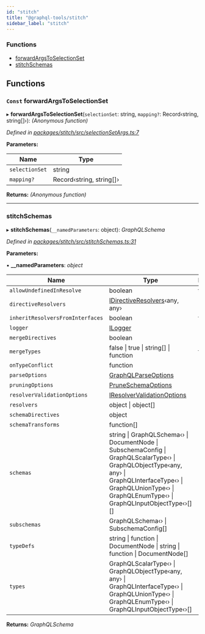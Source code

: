 ```yaml
---
id: "stitch"
title: "@graphql-tools/stitch"
sidebar_label: "stitch"
---
```


### Functions

* [forwardArgsToSelectionSet](_stitch_src_index_.md#const-forwardargstoselectionset)
* [stitchSchemas](_stitch_src_index_.md#stitchschemas)

## Functions

### `Const` forwardArgsToSelectionSet

▸ **forwardArgsToSelectionSet**(`selectionSet`: string, `mapping?`: Record‹string, string[]›): *(Anonymous function)*

*Defined in [packages/stitch/src/selectionSetArgs.ts:7](https://github.com/ardatan/graphql-tools/blob/master/packages/stitch/src/selectionSetArgs.ts#L7)*

**Parameters:**

Name | Type |
------ | ------ |
`selectionSet` | string |
`mapping?` | Record‹string, string[]› |

**Returns:** *(Anonymous function)*

___

###  stitchSchemas

▸ **stitchSchemas**(`__namedParameters`: object): *GraphQLSchema*

*Defined in [packages/stitch/src/stitchSchemas.ts:31](https://github.com/ardatan/graphql-tools/blob/master/packages/stitch/src/stitchSchemas.ts#L31)*

**Parameters:**

▪ **__namedParameters**: *object*

Name | Type | Default |
------ | ------ | ------ |
`allowUndefinedInResolve` | boolean | true |
`directiveResolvers` | [IDirectiveResolvers](/docs/api/interfaces/_utils_src_index_.idirectiveresolvers)‹any, any› | - |
`inheritResolversFromInterfaces` | boolean | false |
`logger` | [ILogger](/docs/api/interfaces/_schema_src_index_.ilogger) | - |
`mergeDirectives` | boolean | - |
`mergeTypes` | false &#124; true &#124; string[] &#124; function | false |
`onTypeConflict` | function | - |
`parseOptions` | [GraphQLParseOptions](/docs/api/interfaces/_utils_src_index_.graphqlparseoptions) | - |
`pruningOptions` | [PruneSchemaOptions](/docs/api/interfaces/_utils_src_index_.pruneschemaoptions) | - |
`resolverValidationOptions` | [IResolverValidationOptions](/docs/api/interfaces/_utils_src_index_.iresolvervalidationoptions) | - |
`resolvers` | object &#124; object[] | - |
`schemaDirectives` | object | - |
`schemaTransforms` | function[] | [] |
`schemas` | string &#124; GraphQLSchema‹› &#124; DocumentNode &#124; SubschemaConfig &#124; GraphQLScalarType‹› &#124; GraphQLObjectType‹any, any› &#124; GraphQLInterfaceType‹› &#124; GraphQLUnionType‹› &#124; GraphQLEnumType‹› &#124; GraphQLInputObjectType‹›[][] | [] |
`subschemas` | GraphQLSchema‹› &#124; SubschemaConfig[] | [] |
`typeDefs` | string &#124; function &#124; DocumentNode &#124; string &#124; function &#124; DocumentNode[] | - |
`types` | GraphQLScalarType‹› &#124; GraphQLObjectType‹any, any› &#124; GraphQLInterfaceType‹› &#124; GraphQLUnionType‹› &#124; GraphQLEnumType‹› &#124; GraphQLInputObjectType‹›[] | [] |

**Returns:** *GraphQLSchema*

